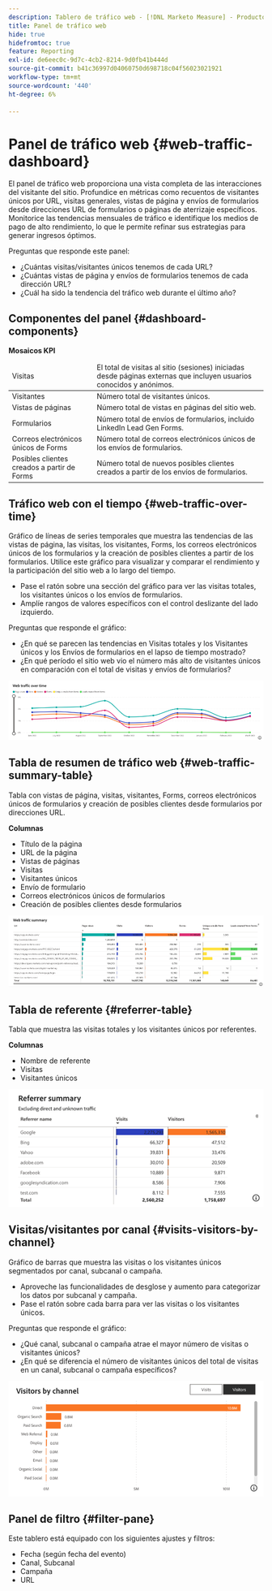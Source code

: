 ```yaml
---
description: Tablero de tráfico web - [!DNL Marketo Measure] - Producto
title: Panel de tráfico web
hide: true
hidefromtoc: true
feature: Reporting
exl-id: de6eec0c-9d7c-4cb2-8214-9d0fb41b444d
source-git-commit: b41c36997d04060750d698718c04f56023021921
workflow-type: tm+mt
source-wordcount: '440'
ht-degree: 6%

---
```


# Panel de tráfico web {#web-traffic-dashboard}

El panel de tráfico web proporciona una vista completa de las interacciones del visitante del sitio. Profundice en métricas como recuentos de visitantes únicos por URL, visitas generales, vistas de página y envíos de formularios desde direcciones URL de formularios o páginas de aterrizaje específicos. Monitorice las tendencias mensuales de tráfico e identifique los medios de pago de alto rendimiento, lo que le permite refinar sus estrategias para generar ingresos óptimos.

Preguntas que responde este panel:

* ¿Cuántas visitas/visitantes únicos tenemos de cada URL?
* ¿Cuántas vistas de página y envíos de formularios tenemos de cada dirección URL?
* ¿Cuál ha sido la tendencia del tráfico web durante el último año?

## Componentes del panel {#dashboard-components}

**Mosaicos KPI**

<table>
<thead>
  <tr>
    <td>Visitas</td>
    <td>El total de visitas al sitio (sesiones) iniciadas desde páginas externas que incluyen usuarios conocidos y anónimos.</td>
  </tr>
</thead>
<tbody>
  <tr>
    <td>Visitantes</td>
    <td>Número total de visitantes únicos.</td>
  </tr>
  <tr>
    <td>Vistas de páginas</td>
    <td>Número total de vistas en páginas del sitio web.</td>
  </tr>
  <tr>
    <td>Formularios</td>
    <td>Número total de envíos de formularios, incluido LinkedIn Lead Gen Forms.</td>
  </tr>
  <tr>
    <td>Correos electrónicos únicos de Forms</td>
    <td>Número total de correos electrónicos únicos de los envíos de formularios.</td>
  </tr>
  <tr>
    <td>Posibles clientes creados a partir de Forms</td>
    <td>Número total de nuevos posibles clientes creados a partir de los envíos de formularios.</td>
  </tr>
</tbody>
</table>

## Tráfico web con el tiempo {#web-traffic-over-time}

Gráfico de líneas de series temporales que muestra las tendencias de las vistas de página, las visitas, los visitantes, Forms, los correos electrónicos únicos de los formularios y la creación de posibles clientes a partir de los formularios. Utilice este gráfico para visualizar y comparar el rendimiento y la participación del sitio web a lo largo del tiempo.

* Pase el ratón sobre una sección del gráfico para ver las visitas totales, los visitantes únicos o los envíos de formularios.
* Amplíe rangos de valores específicos con el control deslizante del lado izquierdo.

Preguntas que responde el gráfico:

* ¿En qué se parecen las tendencias en Visitas totales y los Visitantes únicos y los Envíos de formularios en el lapso de tiempo mostrado?
* ¿En qué período el sitio web vio el número más alto de visitantes únicos en comparación con el total de visitas y envíos de formularios?

![](assets/web-traffic-dashboard-1.png)

## Tabla de resumen de tráfico web {#web-traffic-summary-table}

Tabla con vistas de página, visitas, visitantes, Forms, correos electrónicos únicos de formularios y creación de posibles clientes desde formularios por direcciones URL.

**Columnas**

* Título de la página
* URL de la página
* Vistas de páginas
* Visitas
* Visitantes únicos
* Envío de formulario
* Correos electrónicos únicos de formularios
* Creación de posibles clientes desde formularios

![](assets/web-traffic-dashboard-2.png)

## Tabla de referente {#referrer-table}

Tabla que muestra las visitas totales y los visitantes únicos por referentes.

**Columnas**

* Nombre de referente
* Visitas
* Visitantes únicos

![](assets/web-traffic-dashboard-3.png)

## Visitas/visitantes por canal {#visits-visitors-by-channel}

Gráfico de barras que muestra las visitas o los visitantes únicos segmentados por canal, subcanal o campaña.

* Aproveche las funcionalidades de desglose y aumento para categorizar los datos por subcanal y campaña.
* Pase el ratón sobre cada barra para ver las visitas o los visitantes únicos.

Preguntas que responde el gráfico:

* ¿Qué canal, subcanal o campaña atrae el mayor número de visitas o visitantes únicos?
* ¿En qué se diferencia el número de visitantes únicos del total de visitas en un canal, subcanal o campaña específicos?

![](assets/web-traffic-dashboard-4.png)

## Panel de filtro {#filter-pane}

Este tablero está equipado con los siguientes ajustes y filtros:

* Fecha (según fecha del evento)
* Canal, Subcanal
* Campaña
* URL
